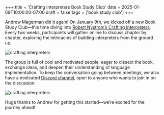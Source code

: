 +++
title = 'Crafting Interpreters Book Study Club'
date = 2025-01-09T10:00:00-07:00
draft = false
tags = ['book study club']
+++

Andrew Magerman did it again! On January 9th, we kicked off a new Book Study
Club—this time diving into [Robert Nystrom’s Crafting
Interpreters](https://craftinginterpreters.com/). Every two weeks, participants
will gather online to discuss chapter by chapter, exploring the intricacies of
building interpreters from the ground up.

<!--more-->

![crafting interpreters](../media/crafting-interpreters-book-study-club-banner.webp)

The group is full of cool and motivated people, eager to dissect the book,
exchange ideas, and deepen their understanding of language implementation. To
keep the conversation going between meetings, we also have a dedicated [Discord
channel](https://discord.gg/xw7wAUe2nx), open to anyone who wants to join in on
the discussion.

![crafting interpreters](../media/crafting-interpreters-book-study-club-group-picture.webp)

Huge thanks to Andrew for getting this started—we’re excited for the journey
ahead!
